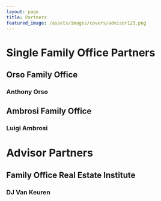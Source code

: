 ```yaml
---
layout: page
title: Partners
featured_image: /assets/images/covers/advisor123.png
---
```


# Single Family Office Partners

<!-- <div class="alignleft">
	<img src="/assets/images/people.jpeg" alt="left" style="width:200px;">
</div> -->
## Orso Family Office
### Anthony Orso


<!-- <div class="alignleft">
	<img src="/assets/images/people/.jpeg" alt="left" style="width:200px;">
</div> -->
## Ambrosi Family Office 
### Luigi Ambrosi


# Advisor Partners

<!-- <div class="alignleft">
	<img src="/assets/images/people/.jpeg" alt="left" style="width:200px;">
</div> -->
## Family Office Real Estate Institute
### DJ Van Keuren 
